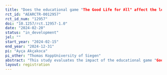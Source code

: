 ```yaml
---
title: "Does the educational game "The Good Life for All" affect the learning progress and values of high school students and does this effect differ across cultural contexts?"
rct_id: "AEARCTR-0012957"
rct_id_num: "12957"
doi: "10.1257/rct.12957-1.0"
date: "2024-02-20"
status: "in_development"
jel: ""
start_year: "2024-02-15"
end_year: "2024-12-31"
pi: "Ayça Akçakoca"
pi_other: "Thomas KoppUniversity of Siegen"
abstract: "This study evaluates the impact of the educational game "Good Life for All" on learning outcomes and values based on the 17 SDGs created by the United Nations, among advanced secondary schools. This study aims to determine if the educational game influences competence and the development of personal values. Additionally, it seeks to explore potential variations in this influence across diverse cultural contexts, such as Germany and Zanzibar (Tanzania). The game instructs students on considering both individual preferences and societal interests in economic decision-making. Also, it is set to emphasize the disparities between the Global North and South. The investigation employs both quantitative and qualitative analyses of competence and attitude development. In both Germany and Tanzania, the study is conducted with the participation of five schools from each country. Participants are allocated into experimental and control groups, completing identical questionnaires before and after engaging with the game to measure learning outcomes. Moreover, a follow-up assessment six months later provides insights into long-term effects. The study formulates several hypotheses, anticipating overall enhancements in learning outcomes, a potentially heightened impact of the game in Tanzania, and the sustained retention of acquired knowledge. The outcomes are expected to illuminate the efficacy of the game and reveal potential cultural disparities in competence and value development. The study aligns with existing research examining the effects of educational games in various educational settings. For instance, Klassen and Willoughby (2003) investigated the use of educational games as instructional tools, indicating positive impacts on students' understanding of complex concepts. Additionally, studies by Obro (2023), Ramani and Siegler (2012), and Farrah and Shabaneh (2019) highlighted the effectiveness of educational games in improving learning outcomes and fostering student engagement. However, literature concerning economic education in this context is scarce to nonexistent. Despite the apparent advantages, the effectiveness of incorporating educational games into the school environment remains largely unexplored. Additional research is necessary to comprehensively grasp the potential impacts, opportunities for optimization, and challenges associated with this pedagogical approach. The findings of this study could contribute to a deeper understanding of the effectiveness of educational games in promoting competency development and value orientation among students. Insights gained from this research may have implications for educational policies and practices, particularly in enhancing intercultural competence and promoting sustainable development goals. Moreover, the study's methodology and findings could be transferable to other contexts, offering valuable insights for educators and policymakers globally. Future research could explore long-term effects and additional factors influencing the effectiveness of educational games, further advancing the field of educational technology and pedagogy.            "
layout: registration
---
```


